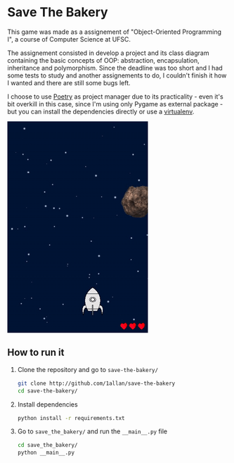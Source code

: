 # Save The Bakery

This game was made as a assignement of "Object-Oriented Programming I", a course of Computer Science at UFSC.

The assignement consisted in develop a project and its class diagram containing the basic concepts of OOP: abstraction, encapsulation, inheritance and polymorphism. Since the deadline was too short and I had some tests to study and another assignements to do, I couldn't finish it how I wanted and there are still some bugs left.

I choose to use [Poetry](https://python-poetry.org/) as project manager due to its practicality - even it's bit overkill in this case, since I'm using only Pygame as external package - but you can install the dependencies directly or use a [virtualenv](https://docs.python.org/3/tutorial/venv.html).

<img src="images/stb.gif">

## How to run it

1. Clone the repository and go to `save-the-bakery/`
    ```bash 
    git clone http://github.com/1allan/save-the-bakery
    cd save-the-bakery/
    ``` 

2. Install dependencies
    ```bash
    python install -r requirements.txt
    ```

3. Go to `save_the_bakery/` and run the `__main__.py` file
    ```bash
    cd save_the_bakery/
    python __main__.py
    ```